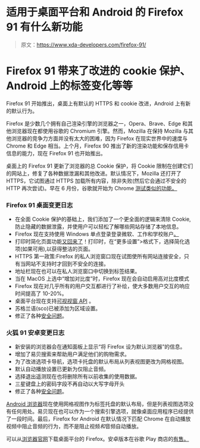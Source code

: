 # 适用于桌面平台和 Android 的 Firefox 91 有什么新功能

> 原文：<https://www.xda-developers.com/firefox-91/>

# Firefox 91 带来了改进的 cookie 保护、Android 上的标签变化等等

Firefox 91 开始推出，桌面上有默认的 HTTPS 和 cookie 改进，Android 上有新的默认行为。

Firefox 是少数几个拥有自己渲染引擎的浏览器之一，Opera、Brave、Edge 和其他浏览器现在都使用谷歌的 Chromium 引擎。然而，Mozilla 在保持 Mozilla 与其他浏览器的竞争力方面并没有太大的困难，因为 Firefox 在现实世界中的速度与 Chrome 和 Edge 相当。上个月，Firefox 90 推出了新的渲染功能和保存信用卡信息的能力，现在 Firefox 91 也开始推出。

桌面上的 Firefox 91 更新了浏览器的总 Cookie 保护，将 Cookie 限制在创建它们的网站上，修复了各种数据泄漏和其他改进。默认情况下，Mozilla 还打开了 HTTPS，它试图通过 HTTPS 加载所有内容，除非失败(然后它会通过不安全的 HTTP 再次尝试)。早在 6 月份，谷歌就开始为 Chrome [测试类似的功能。](https://www.xda-developers.com/google-chrome-prepares-https-only-mode/)

### Firefox 91 桌面变更日志

*   在全面 Cookie 保护的基础上，我们添加了一个更全面的逻辑来清除 Cookie,防止隐藏的数据泄露，并使用户可以轻松了解哪些网站存储了本地信息。
*   Firefox 现在支持使用 Windows 单点登录登录微软、工作和学校账户[。](https://support.mozilla.org/kb/windows-sso)
*   打印时简化页面功能[又回来了](https://support.mozilla.org/kb/print-friendly-pages-firefox-clutter-free-printing)！打印时，在“更多设置”>格式下，选择简化选项(如果可用),以获得整洁的页面。
*   HTTPS 第一政策:Firefox 的私人浏览窗口现在试图使所有网站连接安全，只有当网站不支持时才回到不安全的连接。
*   地址栏现在也可以在私人浏览窗口中切换到标签结果。
*   当在 MacOS 上选中“增加对比度”时，Firefox 现在会自动启用高对比度模式
*   Firefox 现在对几乎所有的用户交互都进行了补绘，使大多数用户交互的响应时间提高了 10-20%。
*   桌面平台现在支持[可视视窗 API](https://developer.mozilla.org/docs/Web/API/Visual_Viewport_API) 。
*   苏格兰语(sco)已被添加为区域设置。
*   修正了各种[安全问题](https://www.mozilla.org/security/advisories/mfsa2021-33/)。

### 火狐 91 安卓变更日志

*   新安装的浏览器会在通知面板上显示“将 Firefox 设为默认浏览器”的信息。
*   增加了易贝搜索来帮助用户满足他们的购物需求。
*   为了改进选项卡导航，选项卡托盘的默认布局从列表视图更改为网格视图。
*   默认自动播放设置已更新为仅阻止音频。
*   选择退出遥测现在也将删除所有以前收集的使用数据。
*   三星键盘上的密码字段不再自动以大写字母开头
*   修正了各种[安全问题](https://www.mozilla.org/security/advisories/mfsa2021-33/)。

[Android 浏览器](https://www.mozilla.org/en-US/firefox/android/91.0/releasenotes/)现在使用网格视图作为标签托盘的默认布局，但是列表视图选项没有任何用处。易贝现在也可以作为一个搜索引擎选项，就像桌面应用程序已经提供了一段时间。最后，Firefox for Android 在默认情况下匹配 Chrome 在自动播放视频中阻止音频的行为，而不是阻止视频*和*音频自动播放。

可以从[浏览器官网](https://www.mozilla.org/en-US/firefox/new)下载桌面平台的 Firefox。安卓版本在谷歌 Play 商店的[有售。](https://play.google.com/store/apps/details?id=org.mozilla.firefox)